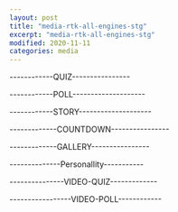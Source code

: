 ```yaml
---
layout: post
title: "media-rtk-all-engines-stg"
excerpt: "media-rtk-all-engines-stg"
modified: 2020-11-11
categories: media
---
```


<div class="apester-strip" is-mobile-only="false" data-channel-tokens="5fad301792d31947e160fc0e" item-shape="roundSquare" item-size="medium" strip-background="transparent" thumbnails-stroke-color="rgb(264, 46, 61)"  header-font-family="Lato"  header-provider="system"  header-font-size="18"  header-font-color="rgba(0,0,0,1)"  header-font-weight="400"  header-ltr="true"  top-border-width="0"  top-border-color="#000000ff"  bottom-border-width="0"  bottom-border-color="#000000ff"  data-fast-strip="true"></div>

------------QUIZ----------------
<div style="marginTop: 150px" class="apester-media" data-media-id="5f82aa422256ba55b4ddae37" height="350"></div>

------------POLL--------------------

<div style="width: 360px">
    <div style="marginTop: 150px" class="apester-media" data-media-id="5f6a09d03cc84e7f0caf466a" height="350"></div>
</div>

------------STORY--------------------

<div style="marginTop: 150px" class="apester-media" data-media-id="5fad305683de6a7b68408799" height="512"> </div>

-------------COUNTDOWN----------------

<div style="marginTop: 150px" class="apester-media" data-media-id="5fad280283de6a7e32408793" height="404"></div>

-------------GALLERY----------------

<div style="marginTop: 150px" class="apester-media" data-media-id="5fad282783de6a27e8408794" height="512"></div>

--------------Personallity-----------

<div style="marginTop: 150px" class="apester-media" data-media-id="5fad284083de6a83d1408795" height="350"></div>

---------------VIDEO-QUIZ-------------

<div style="width: 320px">
    <div style="marginTop: 150px" class="apester-media" data-media-id="5fad286a83de6a7608408796" height="388"></div>
</div>

-----------------VIDEO-POLL------------

<div style="marginTop: 150px" class="apester-media" data-media-id="5fad288983de6a13ff408797" height="388"></div>


<script async src="https://static.stg.apester.com/js/sdk/latest/apester-sdk.js"></script>